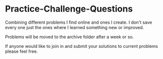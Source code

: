# Practice-Challenge-Questions
Combining different problems I find online and ones I create. I don't save every one just the ones where I learned something new or improved. 

Problems will be moved to the archive folder after a week or so.

If anyone would like to join in and submit your solutions to current problems please feel free. 

